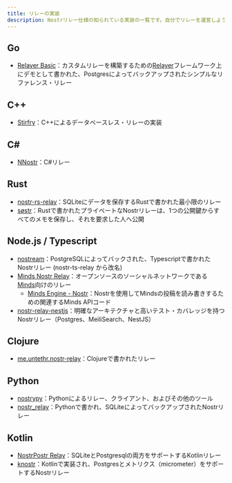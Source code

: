 ```yaml
---
title: リレーの実装
description: Nostrリレー仕様の知られている実装の一覧です。自分でリレーを運営しようと考えている場合にのみ必要です。リレーは（今のところ）アプリケーションに依存しません。自分で実行することも、公開されているインスタンスを利用することもできます。
---
```


## Go

- [Relayer Basic](https://github.com/fiatjaf/relayer/tree/master/examples/basic)：カスタムリレーを構築するための[Relayer](https://github.com/fiatjaf/relayer)フレームワーク上にデモとして書かれた、Postgresによってバックアップされたシンプルなリファレンス・リレー

## C++

- [Stirfry](https://github.com/hoytech/strfry)：C++によるデータベースレス・リレーの実装

## C#

- [NNostr](https://github.com/Kukks/NNostr)：C#リレー

## Rust

- [nostr-rs-relay](https://sr.ht/~gheartsfield/nostr-rs-relay/)：SQLiteにデータを保存するRustで書かれた最小限のリレー
- [søstr](https://github.com/metasikander/s0str)：Rustで書かれたプライベートなNostrリレーは、1つの公開鍵からすべてのメモを保存し、それを要求した人へ公開

## Node.js / Typescript

- [nostream](https://github.com/Cameri/nostream)：PostgreSQLによってバックされた、Typescriptで書かれたNostrリレー (nostr-ts-relay から改名)
- [Minds Nostr Relay](https://gitlab.com/minds/infrastructure/nostr-relay)：オープンソースのソーシャルネットワークである[Minds](https://www.minds.com)向けのリレー
    - [Minds Engine - Nostr](https://gitlab.com/minds/engine/-/tree/master/Core/Nostr)：Nostrを使用してMindsの投稿を読み書きするための関連するMinds APIコード
- [nostr-relay-nestjs](https://github.com/CodyTseng/nostr-relay-nestjs)：明確なアーキテクチャと高いテスト・カバレッジを持つNostrリレー（Postgres、MeiliSearch、NestJS）

## Clojure

- [me.untethr.nostr-relay](https://github.com/atdixon/me.untethr.nostr-relay)：Clojureで書かれたリレー

## Python

- [nostrypy](https://github.com/monty888/nostrpy)：Pythonによるリレー、クライアント、およびその他のツール
- [nostr_relay](https://code.pobblelabs.org/fossil/nostr_relay/)：Pythonで書かれ、SQLiteによってバックアップされたNostrリレー

## Kotlin

- [NostrPostr Relay](https://github.com/Giszmo/NostrPostr/tree/master/NostrRelay)：SQLiteとPostgresqlの両方をサポートするKotlinリレー
- [knostr](https://github.com/lpicanco/knostr)：Kotlinで実装され、Postgresとメトリクス（micrometer）をサポートするNostrリレー

